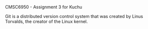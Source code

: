 CMSC6950 - Assignment 3 for Kuchu

Git is a distributed version control system that was created by
Linus Torvalds, the creator of the Linux kernel. 
